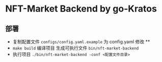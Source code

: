 # NFT-Market Backend by go-Kratos

## 部署
 
- 复制配置文件 `configs/config.yaml.example` 为 config.yaml 修改 **
- `make build` 编译项目 生成可执行文件 `bin/nft-market-backend`
- 执行项目 `./bin/nft-market-backend -conf <配置文件目录>`